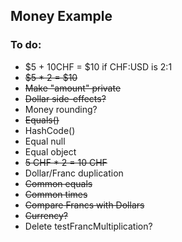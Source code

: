## Money Example

### To do:
- $5 + 10CHF = $10 if CHF:USD is 2:1
- ~~$5 * 2 = $10~~
- ~~Make "amount" private~~
- ~~Dollar side-effects?~~
- Money rounding?
- ~~Equals()~~
- HashCode()
- Equal null
- Equal object
- ~~5 CHF * 2 = 10 CHF~~
- Dollar/Franc duplication
- ~~Common equals~~
- ~~Common times~~
- ~~Compare Francs with Dollars~~
- ~~Currency?~~
- Delete testFrancMultiplication?